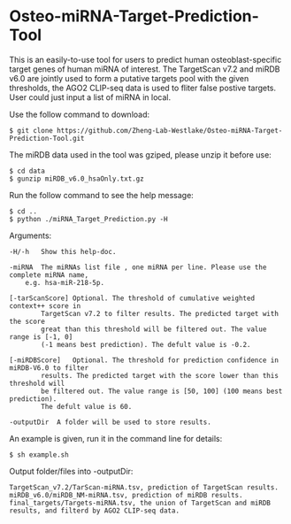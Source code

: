 # Osteo-miRNA-Target-Prediction-Tool

This is an easily-to-use tool for users to predict human osteoblast-specific target genes of human miRNA of interest. The TargetScan v7.2 and miRDB v6.0 are jointly used to form a putative targets pool with the given thresholds, the AGO2 CLIP-seq data is used to fliter false postive targets. User could just input a list of miRNA in local.

Use the follow command to download:

	$ git clone https://github.com/Zheng-Lab-Westlake/Osteo-miRNA-Target-Prediction-Tool.git

The miRDB data used in the tool was gziped, please unzip it before use:

	$ cd data
	$ gunzip miRDB_v6.0_hsaOnly.txt.gz

Run the follow command to see the help message:

	$ cd ..
	$ python ./miRNA_Target_Prediction.py -H

Arguments:

	-H/-h	Show this help-doc.

	-miRNA	The miRNAs list file , one miRNA per line. Please use the complete miRNA name,
		e.g. hsa-miR-218-5p.

	[-tarScanScore]	Optional. The threshold of cumulative weighted context++ score in
			TargetScan v7.2 to filter results. The predicted target with the score
			great than this threshold will be filtered out. The value range is [-1, 0]
			(-1 means best prediction). The defult value is -0.2.

	[-miRDBScore]	Optional. The threshold for prediction confidence in miRDB-V6.0 to filter
			results. The predicted target with the score lower than this threshold will
			be filtered out. The value range is [50, 100] (100 means best prediction).
			The defult value is 60.

	-outputDir	A folder will be used to store results.


An example is given, run it in the command line for details:

	$ sh example.sh


Output folder/files into -outputDir:

	TargetScan_v7.2/TarScan-miRNA.tsv, prediction of TargetScan results.
	miRDB_v6.0/miRDB_NM-miRNA.tsv, prediction of miRDB results.
	final_targets/Targets-miRNA.tsv, the union of TargetScan and miRDB results, and filterd by AGO2 CLIP-seq data.
